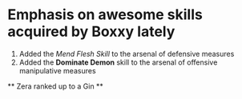 # Emphasis on awesome skills acquired by Boxxy lately
1. Added the *Mend Flesh Skill* to the arsenal of defensive measures
2. Added the **Dominate Demon** skill to the arsenal of offensive manipulative measures

** Zera ranked up to a Gin **
